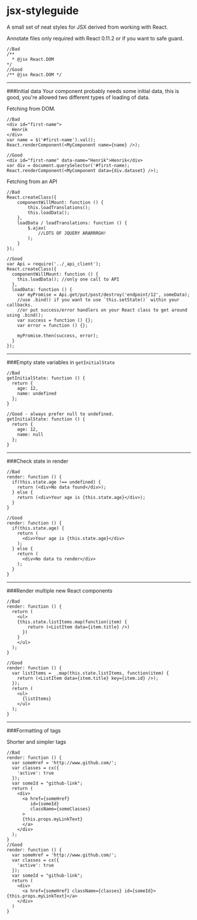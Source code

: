 jsx-styleguide
==============

A small set of neat styles for JSX derived from working with React.

Annotate files
only required with React 0.11.2 or if you want to safe guard.
    
    //Bad
    /**
      * @jsx React.DOM
    */
    //Good
    /** @jsx React.DOM */
___

###Initial data
Your component probably needs some initial data, this is good, you're allowed two different types of loading of data.
    
Fetching from DOM.

    //Bad
    <div id="first-name">
      Henrik
    </div>
    var name = $('#first-name').val();
    React.renderComponent(<MyComponent name={name} />);
     
    //Good
    <div id="first-name" data-name="Henrik">Henrik</div>
    var div = document.querySelector('#first-name);
    React.renderComponent(<MyComponent data={div.dataset} />);

Fetching from an API

    //Bad
    React.createClass({
        componentWillMount: function () {
            this.loadTranslations();
            this.loadData();
        },
        loadData / loadTranslations: function () {
            $.ajax(
                //LOTS OF JQUERY ARARRRGH!
            );
        }
    });
 
    //Good
    var Api = require('../_api_client');
    React.createClass({
      componentWillMount: function () {
        this.loadData(); //only one call to API
      },
      loadData: function () {
        var myPromise = Api.get/put/post/destroy('endpoint/12', someData);
        //use .bind() if you want to use `this.setState()` within your callbacks.
        //or put success/error handlers on your React class to get around using .bind();
        var success = function () {};
        var error = function () {}; 
     
        myPromise.then(success, error);
      }
    });

___

###Empty state variables in `getInitialState`

    //Bad
    getInitialState: function () {
      return {
        age: 12, 
        name: undefined
      }; 
    }
     
    //Good - always prefer null to undefined.
    getInitialState: function () {
      return {
        age: 12,
        name: null
      };
    }

___

###Check state in render

    //Bad
    render: function () {
      if(this.state.age !== undefined) {
        return (<div>No data found</div>);
      } else {
        return (<div>Your age is {this.state.age}</div>);
      }
    }
     
    //Good
    render: function () {
      if(this.state.age) {
        return (
          <div>Your age is {this.state.age}</div>
        );
      } else {
        return (
          <div>No data to render</div>
        );
      }
    }

___
    
###Render multiple new React components

    //Bad
    render: function () {
      return (
        <ul>
        {this.state.listItems.map(function(item) {
            return (<ListItem data={item.title} />)
          }) 
        }
        </ul>
      );
    }
     
    //Good
    render: function () {
      var listItems = _.map(this.state.listItems, function(item) {
        return (<ListItem data={item.title} key={item.id} />);
      });
      return (
        <ul>
          {listItems}
        </ul>
      );
    }

___

###Formatting of tags


Shorter and simpler tags
    
    //Bad
    render: function () {
      var someHref = 'http://www.github.com/';
      var classes = cx({
        'active': true
      });
      var someId = "github-link";
      return (
        <div>
          <a href={someHref}
             id={someId}
             className={someClasses}
          > 
          {this.props.myLinkText}
          </a>
        </div>
      );
    }
    //Good
    render: function () {
      var someHref = 'http://www.github.com/';
      var classes = cx({
        'active': true
      });
      var someId = "github-link";
      return (
        <div>
          <a href={someHref} className={classes} id={someId}>{this.props.myLinkText}</a>
        </div>
      )
    }
  

